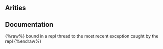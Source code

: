 ## Arities


## Documentation
{%raw%}
bound in a repl thread to the most recent exception caught by the repl
{%endraw%}
